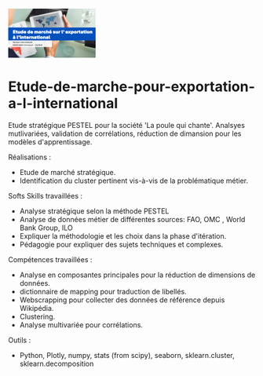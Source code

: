 ![entete](P11.png)
# Etude-de-marche-pour-exportation-a-l-international
Etude stratégique PESTEL pour la société 'La poule qui chante'.  Analsyes mutlivariées, validation de corrélations,  réduction de dimansion pour les modèles d'apprentissage.

Réalisations : 
  + Etude de marché stratégique.
  + Identification du cluster pertinent vis-à-vis de la problématique métier.

Softs Skills travaillées :
  +  Analyse stratégique selon la méthode PESTEL
  +  Analyse de données métier de différentes sources:  FAO, OMC , World Bank Group, ILO
  +  Expliquer la méthodologie et les choix dans la phase d'itération.
  +  Pédagogie pour expliquer des sujets techniques et complexes.

Compétences travaillées :
  + Analyse en composantes principales pour la réduction de dimensions de données.
  + dictionnaire de mapping pour traduction de libellés.
  + Webscrapping pour collecter des données de référence depuis Wikipédia.
  + Clustering.
  + Analyse multivariée pour corrélations. 

Outils : 
  + Python, Plotly, numpy, stats (from scipy), seaborn, sklearn.cluster, sklearn.decomposition


